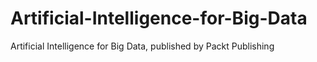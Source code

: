 # Artificial-Intelligence-for-Big-Data
Artificial Intelligence for Big Data, published by Packt Publishing
